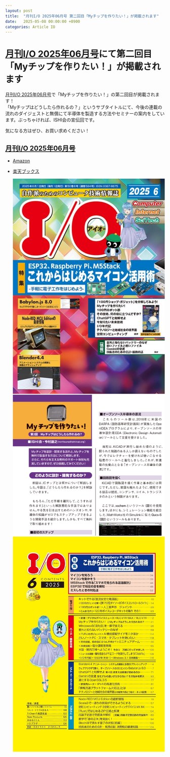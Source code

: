 ```yaml
---
layout: post
title:  "月刊I/O 2025年06月号 第二回目「Myチップを作りたい！」が掲載されます"
date:   2025-05-08 00:00:00 +0900
categories: Article IO
---
```


# [月刊I/O 2025年06月号](https://www.amazon.co.jp/dp/B0F64VL9TD/)にて第二回目「Myチップを作りたい！」が掲載されます
[月刊I/O 2025年06月号](https://www.amazon.co.jp/dp/B0F64VL9TD/)で「Myチップを作りたい！」の第二回目が掲載されます！  
「Myチップはどうしたら作れるの？」というサブタイトルにて、今後の連載の流れのダイジェストと無償にて半導体を製造する方法やセミナーの案内をしています。ぶっちゃければ、ISHI会の宣伝回です。  
  
気になる方はぜひ、お買い求めください！  

## [月刊I/O 2025年06月号](https://www.amazon.co.jp/dp/B0F64VL9TD/)
* [Amazon](https://www.amazon.co.jp/dp/B0F64VL9TD/)
* [楽天ブックス](https://books.rakuten.co.jp/rb/18225406/)

  ![表紙](/assets/images/article/IO/IO_202506_TOP.jpg)  
  ![サンプルページ](/assets/images/article/IO/IO_202506_1stP.png)  
  ![もくじ](/assets/images/article/IO/IO_202506_agenda.png)  

